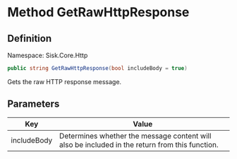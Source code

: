 # Method GetRawHttpResponse

## Definition
Namespace: Sisk.Core.Http

```csharp
public string GetRawHttpResponse(bool includeBody = true)
```

Gets the raw HTTP response message.

## Parameters

| Key | Value |
| --- | --- |
| includeBody | Determines whether the message content will also be included in the return from this function. | 

